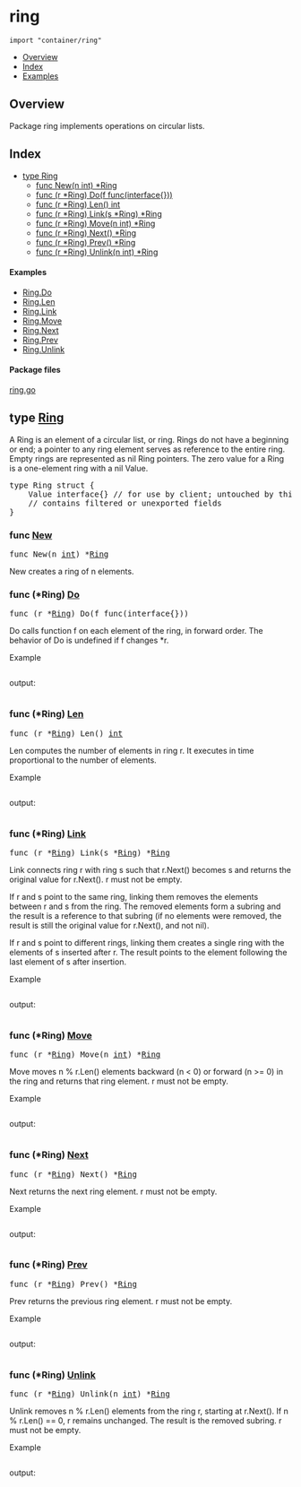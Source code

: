 

# ring
`import "container/ring"`

* [Overview](#pkg-overview)
* [Index](#pkg-index)
* [Examples](#pkg-examples)

## <a id="pkg-overview">Overview</a>
Package ring implements operations on circular lists.




## <a id="pkg-index">Index</a>
* [type Ring](#Ring)
  * [func New(n int) *Ring](#New)
  * [func (r *Ring) Do(f func(interface{}))](#Ring.Do)
  * [func (r *Ring) Len() int](#Ring.Len)
  * [func (r *Ring) Link(s *Ring) *Ring](#Ring.Link)
  * [func (r *Ring) Move(n int) *Ring](#Ring.Move)
  * [func (r *Ring) Next() *Ring](#Ring.Next)
  * [func (r *Ring) Prev() *Ring](#Ring.Prev)
  * [func (r *Ring) Unlink(n int) *Ring](#Ring.Unlink)


#### <a id="pkg-examples">Examples</a>
* [Ring.Do](#example_Ring_Do)
* [Ring.Len](#example_Ring_Len)
* [Ring.Link](#example_Ring_Link)
* [Ring.Move](#example_Ring_Move)
* [Ring.Next](#example_Ring_Next)
* [Ring.Prev](#example_Ring_Prev)
* [Ring.Unlink](#example_Ring_Unlink)


#### <a id="pkg-files">Package files</a>
[ring.go](https://golang.org/src/container/ring/ring.go) 








## <a id="Ring">type</a> [Ring](https://golang.org/src/container/ring/ring.go?s=523:633#L4)
A Ring is an element of a circular list, or ring.
Rings do not have a beginning or end; a pointer to any ring element
serves as reference to the entire ring. Empty rings are represented
as nil Ring pointers. The zero value for a Ring is a one-element
ring with a nil Value.


<pre>type Ring struct {
<span id="Ring.Value"></span>    Value interface{} <span class="comment">// for use by client; untouched by this library</span>
    <span class="comment">// contains filtered or unexported fields</span>
}
</pre>









### <a id="New">func</a> [New](https://golang.org/src/container/ring/ring.go?s=1389:1410#L52)
<pre>func New(n <a href="/pkg/builtin/#int">int</a>) *<a href="#Ring">Ring</a></pre>
New creates a ring of n elements.






### <a id="Ring.Do">func</a> (\*Ring) [Do](https://golang.org/src/container/ring/ring.go?s=3118:3156#L124)
<pre>func (r *<a href="#Ring">Ring</a>) Do(f func(interface{}))</pre>
Do calls function f on each element of the ring, in forward order.
The behavior of Do is undefined if f changes *r.



<a id="example_Ring_Do">Example</a>


```go
```

output:
```txt
```


### <a id="Ring.Len">func</a> (\*Ring) [Len](https://golang.org/src/container/ring/ring.go?s=2869:2893#L111)
<pre>func (r *<a href="#Ring">Ring</a>) Len() <a href="/pkg/builtin/#int">int</a></pre>
Len computes the number of elements in ring r.
It executes in time proportional to the number of elements.



<a id="example_Ring_Len">Example</a>


```go
```

output:
```txt
```


### <a id="Ring.Link">func</a> (\*Ring) [Link](https://golang.org/src/container/ring/ring.go?s=2221:2255#L83)
<pre>func (r *<a href="#Ring">Ring</a>) Link(s *<a href="#Ring">Ring</a>) *<a href="#Ring">Ring</a></pre>
Link connects ring r with ring s such that r.Next()
becomes s and returns the original value for r.Next().
r must not be empty.

If r and s point to the same ring, linking
them removes the elements between r and s from the ring.
The removed elements form a subring and the result is a
reference to that subring (if no elements were removed,
the result is still the original value for r.Next(),
and not nil).

If r and s point to different rings, linking
them creates a single ring with the elements of s inserted
after r. The result points to the element following the
last element of s after insertion.



<a id="example_Ring_Link">Example</a>


```go
```

output:
```txt
```


### <a id="Ring.Move">func</a> (\*Ring) [Move](https://golang.org/src/container/ring/ring.go?s=1146:1178#L34)
<pre>func (r *<a href="#Ring">Ring</a>) Move(n <a href="/pkg/builtin/#int">int</a>) *<a href="#Ring">Ring</a></pre>
Move moves n % r.Len() elements backward (n < 0) or forward (n >= 0)
in the ring and returns that ring element. r must not be empty.



<a id="example_Ring_Move">Example</a>


```go
```

output:
```txt
```


### <a id="Ring.Next">func</a> (\*Ring) [Next](https://golang.org/src/container/ring/ring.go?s=762:789#L16)
<pre>func (r *<a href="#Ring">Ring</a>) Next() *<a href="#Ring">Ring</a></pre>
Next returns the next ring element. r must not be empty.



<a id="example_Ring_Next">Example</a>


```go
```

output:
```txt
```


### <a id="Ring.Prev">func</a> (\*Ring) [Prev](https://golang.org/src/container/ring/ring.go?s=915:942#L24)
<pre>func (r *<a href="#Ring">Ring</a>) Prev() *<a href="#Ring">Ring</a></pre>
Prev returns the previous ring element. r must not be empty.



<a id="example_Ring_Prev">Example</a>


```go
```

output:
```txt
```


### <a id="Ring.Unlink">func</a> (\*Ring) [Unlink](https://golang.org/src/container/ring/ring.go?s=2654:2688#L101)
<pre>func (r *<a href="#Ring">Ring</a>) Unlink(n <a href="/pkg/builtin/#int">int</a>) *<a href="#Ring">Ring</a></pre>
Unlink removes n % r.Len() elements from the ring r, starting
at r.Next(). If n % r.Len() == 0, r remains unchanged.
The result is the removed subring. r must not be empty.



<a id="example_Ring_Unlink">Example</a>


```go
```

output:
```txt
```





